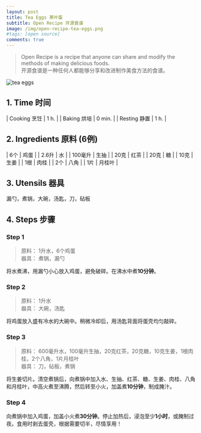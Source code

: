 ```yaml
---
layout: post
title: Tea Eggs 茶叶蛋
subtitle: Open Recipe 开源食谱
image: /img/open-recipe-tea-eggs.png
#tags: [open source]
comments: true
---
```


> Open Recipe is a recipe that anyone can share and modify the methods of making delicious foods.  
> 开源食谱是一种任何人都能够分享和改进制作美食方法的食谱。

![tea eggs](https://raw.githubusercontent.com/uraplutonium/uraplutonium.github.io/master/img/open-recipe-tea-eggs.png)

## 1. Time 时间

| Cooking 烹饪 | 1 h. |
| Baking 烘培  | 0 min. |
| Resting 静置 | 1 h. |

## 2. Ingredients 原料 (6例)

| 6个 | 鸡蛋 |
| 2.6升 | 水 |
| 100毫升 | 生抽 |
| 20克 | 红茶 |
| 20克 | 糖 |
| 10克 | 生姜 |
| 1根 | 肉桂 |
| 2个 | 八角 |
| 1片 | 月桂叶 |

## 3. Utensils 器具

漏勺，煮锅，大碗，汤匙，刀，砧板

## 4. Steps 步骤

### Step 1
> 原料： 1升水，6个鸡蛋  
> 器具： 煮锅，漏勺

将水煮沸，用漏勺小心放入鸡蛋，避免破碎。在沸水中煮**10分钟**。

### Step 2
> 原料： 1升水  
> 器具： 大碗，汤匙

将鸡蛋放入盛有冷水的大碗中。稍微冷却后，用汤匙背面将蛋壳均匀敲碎。

### Step 3
> 原料： 600毫升水，100毫升生抽，20克红茶，20克糖，10克生姜，1根肉桂，2个八角，1片月桂叶  
> 器具： 刀，砧板，煮锅

将生姜切片。清空煮锅后，向煮锅中加入水、生抽、红茶、糖、生姜、肉桂、八角和月桂叶，中高火煮至沸腾，然后转至小火，加盖煮**10分钟**，制成腌汁。

### Step 4
向煮锅中加入鸡蛋，加盖小火煮**30分钟**。停止加热后，浸泡至少**1小时**，或腌制过夜。食用时剥去蛋壳，根据需要切半，尽情享用！
